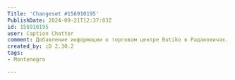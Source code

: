 ```yaml
---
Title: 'Changeset #156910195'
PublishDate: 2024-09-21T12:37:03Z
id: 156910195
user: Caption Chatter
comment: Добавление информации о торговом центре Butiko в Радановичах.
created_by: iD 2.30.2
tags:
- Montenegro

---
```

